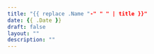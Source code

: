 ```yaml
---
title: "{{ replace .Name "-" " " | title }}"
date: {{ .Date }}
draft: false
layout: ""
description: ""
---
```


